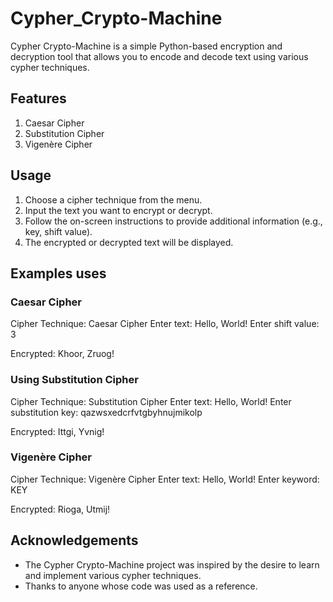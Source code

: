 # Cypher_Crypto-Machine
Cypher Crypto-Machine is a simple Python-based encryption and decryption tool that allows you to encode and decode text using various cypher techniques.

## Features
1. Caesar Cipher
2. Substitution Cipher
3. Vigenère Cipher

## Usage
1. Choose a cipher technique from the menu.
2. Input the text you want to encrypt or decrypt.
3. Follow the on-screen instructions to provide additional information (e.g., key, shift value).
4. The encrypted or decrypted text will be displayed.

## Examples uses
### Caesar Cipher
Cipher Technique: Caesar Cipher
Enter text: Hello, World!
Enter shift value: 3

Encrypted: Khoor, Zruog!

### Using Substitution Cipher
Cipher Technique: Substitution Cipher
Enter text: Hello, World!
Enter substitution key: qazwsxedcrfvtgbyhnujmikolp

Encrypted: Ittgi, Yvnig!

### Vigenère Cipher
Cipher Technique: Vigenère Cipher
Enter text: Hello, World!
Enter keyword: KEY

Encrypted: Rioga, Utmij!

## Acknowledgements
- The Cypher Crypto-Machine project was inspired by the desire to learn and implement various cypher techniques.
- Thanks to anyone whose code was used as a reference.
